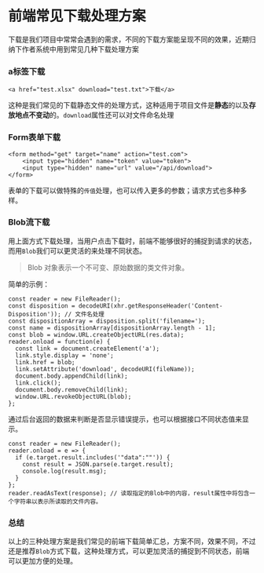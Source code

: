 # 前端常见下载处理方案 

下载是我们项目中常常会遇到的需求，不同的下载方案能呈现不同的效果，近期归纳下作者系统中用到常见几种下载处理方案

### a标签下载

```
<a href="test.xlsx" download="test.txt">下载</a>
```

这种是我们常见的下载静态文件的处理方式，这种适用于项目文件是**静态**的以及**存放地点不变动**的。`download`属性还可以对文件命名处理

### Form表单下载

```
<form method="get" target="name" action="test.com">
    <input type="hidden" name="token" value="token">
    <input type="hidden" name="url" value="/api/download">
</form>
```
表单的下载可以做特殊的`传值`处理，也可以传入更多的参数；请求方式也多种多样。

### Blob流下载

用上面方式下载处理，当用户点击下载时，前端不能够很好的捕捉到请求的状态，而用`Blob`我们可以更灵活的来处理不同状态。

> Blob 对象表示一个不可变、原始数据的类文件对象。

简单的示例：

```
const reader = new FileReader();
const disposition = decodeURI(xhr.getResponseHeader('Content-Disposition')); // 文件名处理
const dispositionArray = disposition.split('filename=');
const name = dispositionArray[dispositionArray.length - 1];
const blob = window.URL.createObjectURL(res.data);
reader.onload = function(e) {
  const link = document.createElement('a');
  link.style.display = 'none';
  link.href = blob;
  link.setAttribute('download', decodeURI(fileName));
  document.body.appendChild(link);
  link.click();
  document.body.removeChild(link);
  window.URL.revokeObjectURL(blob);
};
```

通过后台返回的数据来判断是否显示错误提示，也可以根据接口不同状态值来显示。

```
const reader = new FileReader();
reader.onload = e => {
  if (e.target.result.includes('"data":""')) {
    const result = JSON.parse(e.target.result);
    console.log(result.msg);
  }
};
reader.readAsText(response); // 读取指定的Blob中的内容，result属性中将包含一个字符串以表示所读取的文件内容。
```

### 总结

以上的三种处理方案是我们常见的前端下载简单汇总，方案不同，效果不同，不过还是推荐`Blob`方式下载，这种处理方式，可以更加灵活的捕捉到不同状态，前端可以更加方便的处理。